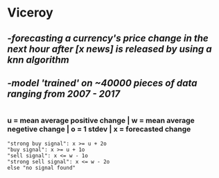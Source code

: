 # Viceroy
## *-forecasting a currency's price change in the next hour after [x news] is released by using a knn algorithm*
## *-model 'trained' on ~40000 pieces of data ranging from 2007 - 2017*
#
#
#
### u = mean average positive change | w = mean average negetive change | o = 1 stdev | x = forecasted change

```
"strong buy signal": x >= u + 2o 
"buy signal": x >= u + 1o 
"sell signal": x <= w - 1o
"strong sell signal": x <= w - 2o 
else "no signal found"
```
